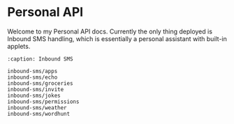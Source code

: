 # Personal API

Welcome to my Personal API docs. Currently the only thing deployed is Inbound SMS handling, which is essentially a personal assistant with built-in applets.

```{toctree}
:caption: Inbound SMS

inbound-sms/apps
inbound-sms/echo
inbound-sms/groceries
inbound-sms/invite
inbound-sms/jokes
inbound-sms/permissions
inbound-sms/weather
inbound-sms/wordhunt
```
